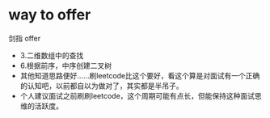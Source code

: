 # way to offer
剑指 offer
 - 3.二维数组中的查找
 - 6.根据前序，中序创建二叉树
 - 其他知道思路便好……刷leetcode比这个要好，看这个算是对面试有一个正确的认知吧，以前都自以为做对了，其实都是半吊子。
 - 个人建议面试之前刷刷leetcode，这个周期可能有点长，但能保持这种面试思维的活跃度。
